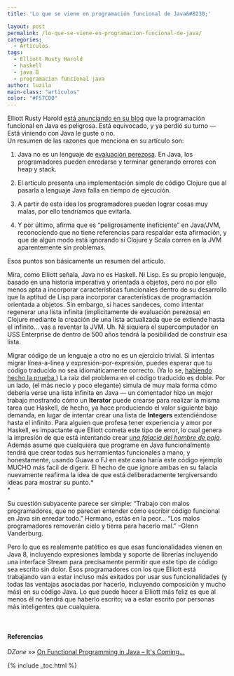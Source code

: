```yaml
---
title: 'Lo que se viene en programación funcional de Java&#8230;'

layout: post
permalink: /lo-que-se-viene-en-programacion-funcional-de-java/
categories:
  - Articulos
tags:
  - Elliott Rusty Harold
  - haskell
  - java 8
  - programacion funcional java
author: luzila
main-class: "articulos"
color: "#F57C00"
---
```

Elliott Rusty Harold <a href="http://cafe.elharo.com/programming/java-programming/why-functional-programming-in-java-is-dangerous/" target="_blank">está anunciando en su blog</a> que la programación funcional en Java es peligrosa. Está equivocado, y ya perdió su turno &#8212; Está viniendo con Java le guste o no.  
Un resumen de las razones que menciona en su artículo son:  

<!--ad-->


1. Java no es un lenguaje de <a href="http://en.wikipedia.org/wiki/Lazy_evaluation" target="_blank">evaluación perezosa</a>. En Java, los programadores pueden enredarse y terminar generando errores con heap y stack.

2. El artículo presenta una implementación simple de código Clojure que al pasarla a lenguaje Java falla en tiempo de ejecución.

3. A partir de esta idea los programadores pueden lograr cosas muy malas, por ello tendríamos que evitarla.

4. Y por último, afirma que es &#8220;peligrosamente ineficiente&#8221; en Java/JVM, reconociendo que no tiene referencias para respaldar esta afirmación, y que de algún modo está ignorando si Clojure y Scala corren en la JVM aparentemente sin problemas.

Esos puntos son básicamente un resumen del artículo.

Mira, como Elliott señala, Java no es Haskell. Ni Lisp. Es su propio lenguaje, basado en una historia imperativa y orientada a objetos, pero no por ello menos apta a incorporar características funcionales dentro de su desarrollo que la aptitud de Lisp para incorporar características de programación orientada a objetos. Sin embargo, si haces sandeces, como intentar regenerar una lista infinita (implícitamente de evaluación perezosa) en Clojure mediante la creación de una lista actualizada que se extiende hasta el infinito&#8230; vas a reventar la JVM. Uh. Ni siquiera el supercomputador en USS Enterprise de dentro de 500 años tendrá la posibilidad de construir esa lista.

Migrar código de un lenguaje a otro no es un ejercicio trivial. Si intentas migrar línea-a-línea y expresión-por-expresión, puedes esperar que tu código traducido no sea idiomáticamente correcto. (Ya lo se, [habiendo hecho la prueba.][1]) La raiz del problema en el código traducido es doble. Por un lado, (el más necio y poco elegante) simula de muy mala forma cómo debería verse una lista infinita en Java &#8212; un comentador hizo un mejor trabajo mostrando cómo un **Iterator** puede crearse para realizar la misma tarea que Haskell, de hecho, ya hace produciendo el valor siguiente bajo demanda, en lugar de intentar crear una lista de **Integers** extendiéndose hasta el infinito. Para alguien que profesa tener experiencia y amor por Haskell, es impactante que Elliott cometa este tipo de error, lo cual genera la impresión de que está intentando crear <a href="http://es.wikipedia.org/wiki/Falacia_del_hombre_de_paja" target="_blank"><em>una falacia del hombre de paja</em></a>. Además asume que cualquiera que programe en Java funcionalmente tendrá que crear todas sus herramientas funcionales a mano, y honestamente, usando Guava o FJ en este caso haría este código ejemplo MUCHO más facil de digerir. El hecho de que ignore ambas en su falacia nuevamente reafirma la idea de que está deliberadamente tergiversando ideas para mostrar su punto.*  
*

Su cuestión subyacente parece ser simple: &#8220;Trabajo con malos programadores, que no parecen entender cómo escribir código funcional en Java sin enredar todo.&#8221; Hermano, estás en la peor&#8230; &#8220;Los malos programadores removerán cielo y tierra para hacerlo mal.&#8221; &#8211;Glenn Vanderburg.

Pero lo que es realemente patético es que esas funcionalidades vienen en Java 8, incluyendo expresiones lambda y soporte de librerías incluyendo una interface Stream para precisamente permitir que este tipo de código sea escrito sin dolor. Esos programadores con los que Elliott está trabajando van a estar incluso más exitados por usar sus funcionalidades (y todas las ventajas asociadas por hacerlo, incluyendo composición y mucho más) en su código Java. Lo que puede hacer a Elliott más feliz es que al menos él no tendrá que haberlo escrito; va a estar escrito por personas más inteligentes que cualquiera.

&nbsp;

#### Referencias

*DZone* »» <a href="http://java.dzone.com/articles/functional-programming-java-%E2%80%93" target="_blank">On Functional Programming in Java – It's Coming...</a>



 [1]: http://blogs.tedneward.com/2012/12/21/Envoy+In+Scala+JavaScript+And+More.aspx

{% include _toc.html %}
